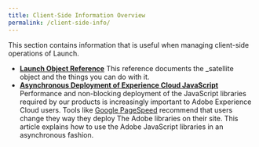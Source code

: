 ```yaml
---
title: Client-Side Information Overview
permalink: /client-side-info/
---
```


This section contains information that is useful when managing client-side operations of Launch.

*   **[Launch Object Reference](launch-object-reference.md)**
    This reference documents the _satellite object and the things you can do with it.
*   **[Asynchronous Deployment of Experience Cloud JavaScript](async.md)**  
    Performance and non-blocking deployment of the JavaScript libraries required by our products is increasingly important to Adobe Experience Cloud users. Tools like [Google PageSpeed](https://developers.google.com/speed/pagespeed/insights/) recommend that users change they way they deploy The Adobe libraries on their site. This article explains how to use the Adobe JavaScript libraries in an asynchronous fashion.
